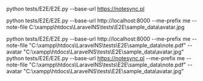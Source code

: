 

python tests/E2E/E2E.py --base-url https://notesync.pl

python tests/E2E/E2E.py --base-url http://localhost:8000 --me-prefix me --note-file C:\xampp\htdocs\LaravelNS\tests\E2E\sample_data\avatar.jpg



python tests/E2E/E2E.py --base-url http://localhost:8000 --me-prefix me --note-file "C:\xampp\htdocs\LaravelNS\tests\E2E\sample_data\note.pdf" --avatar "C:\xampp\htdocs\LaravelNS\tests\E2E\sample_data\avatar.jpg"
python tests/E2E/E2E.py --base-url https://notesync.pl --me-prefix me --note-file "C:\xampp\htdocs\LaravelNS\tests\E2E\sample_data\note.pdf" --avatar "C:\xampp\htdocs\LaravelNS\tests\E2E\sample_data\avatar.jpg"
